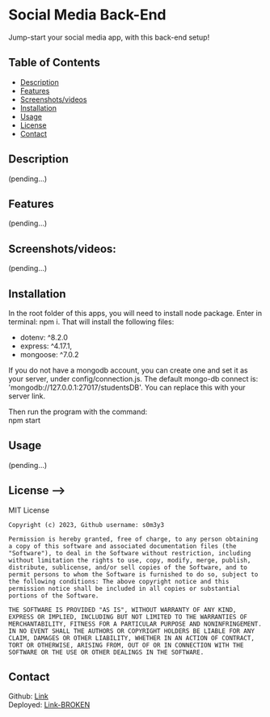 # Social Media Back-End
Jump-start your social media app, with this back-end setup! 

## Table of Contents

- [Description](#description)
- [Features](#features)
- [Screenshots/videos](#Screenshots/videos)
- [Installation](#Installation)
- [Usage](#usage)
- [License](#license)
- [Contact](#contact)

## Description
(pending...)

## Features
(pending...)

## Screenshots/videos:
(pending...)

## Installation
In the root folder of this apps, you will need to install node package. Enter in terminal: npm i. 
That will install the following files: 
* dotenv: ^8.2.0
* express: ^4.17.1,
* mongoose: ^7.0.2

If you do not have a mongodb account, you can create one and set it as your server, under config/connection.js. 
The default mongo-db connect is: 'mongodb://127.0.0.1:27017/studentsDB'. You can replace this with your server link. 

Then run the program with the command:  
  npm start

## Usage
(pending...)

## License -->

  MIT License

    Copyright (c) 2023, Github username: s0m3y3
    
    Permission is hereby granted, free of charge, to any person obtaining a copy of this software and associated documentation files (the "Software"), to deal in the Software without restriction, including without limitation the rights to use, copy, modify, merge, publish, distribute, sublicense, and/or sell copies of the Software, and to permit persons to whom the Software is furnished to do so, subject to the following conditions: The above copyright notice and this permission notice shall be included in all copies or substantial portions of the Software.
    
    THE SOFTWARE IS PROVIDED "AS IS", WITHOUT WARRANTY OF ANY KIND, EXPRESS OR IMPLIED, INCLUDING BUT NOT LIMITED TO THE WARRANTIES OF MERCHANTABILITY, FITNESS FOR A PARTICULAR PURPOSE AND NONINFRINGEMENT. IN NO EVENT SHALL THE AUTHORS OR COPYRIGHT HOLDERS BE LIABLE FOR ANY CLAIM, DAMAGES OR OTHER LIABILITY, WHETHER IN AN ACTION OF CONTRACT, TORT OR OTHERWISE, ARISING FROM, OUT OF OR IN CONNECTION WITH THE SOFTWARE OR THE USE OR OTHER DEALINGS IN THE SOFTWARE.


## Contact

Github: [Link](https://github.com/s0m3y3/socialMedia_back-end)  
Deployed: [Link-BROKEN]()

